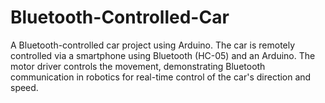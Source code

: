 # Bluetooth-Controlled-Car
A Bluetooth-controlled car project using Arduino. The car is remotely controlled via a smartphone using Bluetooth (HC-05) and an Arduino. The motor driver controls the movement, demonstrating Bluetooth communication in robotics for real-time control of the car's direction and speed.
